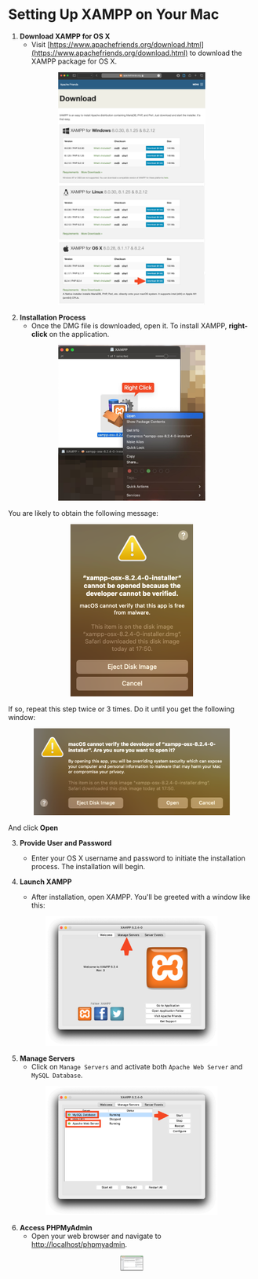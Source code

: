  # Setting Up XAMPP on Your Mac

1. **Download XAMPP for OS X**
   - Visit [https://www.apachefriends.org/download.html](https://www.apachefriends.org/download.html) to download the XAMPP package for OS X.

<p align="center">
    <img src="step1.png" alt="step1" width="300"/>
</p>

2. **Installation Process**
   - Once the DMG file is downloaded, open it. To install XAMPP, **right-click** on the application.

<p align="center">
    <img src="step2.jpeg" alt="step2" width="300"/>
</p>

  You are likely to obtain the following message: 
<p align="center">
    <img src="step3.png" alt="step3" width="250"/>
</p>

  If so, repeat this step twice or 3 times. Do it until you get the following window:

<p align="center">
    <img src="step4.png" alt="step4" width="400"/>
</p>

  And click **Open**

3. **Provide User and Password**
   - Enter your OS X username and password to initiate the installation process.
  The installation will begin.

4. **Launch XAMPP**
   - After installation, open XAMPP. You'll be greeted with a window like this:

<p align="center">
    <img src="step6.png" alt="step6" width="350"/>
</p>

5. **Manage Servers**
   - Click on `Manage Servers` and activate both `Apache Web Server` and `MySQL Database`.
<p align="center">
    <img src="step7.png" alt="step7" width="350"/>
</p>

6. **Access PHPMyAdmin**
   - Open your web browser and navigate to [http://localhost/phpmyadmin](http://localhost/phpmyadmin).

 <p align="center">
    <img src="step8.png" alt="step8" width="48 0"/>
</p>  